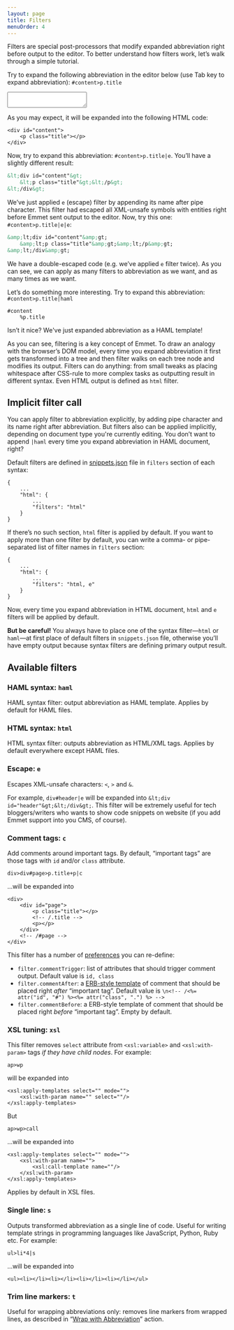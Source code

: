 ```yaml
---
layout: page
title: Filters
menuOrder: 4
---
```

Filters are special post-processors that modify expanded abbreviation right before output to the editor. To better understand how filters work, let’s walk through a simple tutorial.

Try to expand the following abbreviation in the editor below (use Tab key to expand abbreviation): `#content>p.title`

<textarea class="cm-box" data-height="150"></textarea>

As you may expect, it will be expanded into the following HTML code:

	<div id="content">
		<p class="title"></p>
	</div>

Now, try to expand this abbreviation: `#content>p.title|e`. You’ll have a slightly different result:

```xml
&lt;div id="content"&gt;
	&lt;p class="title"&gt;&lt;/p&gt;
&lt;/div&gt;
```

We’ve just applied `e` (escape) filter by appending its name after pipe character. This filter had escaped all XML-unsafe symbols with entities right before Emmet sent output to the editor. Now, try this one:  `#content>p.title|e|e`:

```xml
&amp;lt;div id="content"&amp;gt;
	&amp;lt;p class="title"&amp;gt;&amp;lt;/p&amp;gt;
&amp;lt;/div&amp;gt;
```

We have a double-escaped code (e.g. we’ve applied `e` filter twice). As you can see, we can apply as many filters to abbreviation as we want, and as many times as we want.

Let’s do something more interesting. Try to expand this abbreviation: `#content>p.title|haml`

	#content
		%p.title

Isn’t it nice? We've just expanded abbreviation as a HAML template!

As you can see, filtering is a key concept of Emmet. To draw an analogy with the browser’s DOM model, every time you expand abbreviation it first gets transformed into a tree and then filter walks on each tree node and modifies its output. Filters can do anything: from small tweaks as placing whitespace after CSS-rule to more complex tasks as outputting result in different syntax. Even HTML output is defined as `html` filter.

## Implicit filter call

You can apply filter to abbreviation explicitly, by adding pipe character and its name right after abbreviation. But filters also can be applied implicitly, depending on document type you're currently editing. You don’t want to append `|haml` every time you expand abbreviation in HAML document, right?

Default filters are defined in [snippets.json](https://github.com/emmetio/emmet/blob/master/snippets.json) file in `filters` section of each syntax:

	{
		...
		"html": {
			...
			"filters": "html"
		}
	}

If there’s no such section, `html` filter is applied by default. If you want to apply more than one filter by default, you can write a comma- or pipe-separated list of filter names in `filters` section:
	
	{
		...
		"html": {
			...
			"filters": "html, e"
		}
	}

Now, every time you expand abbreviation in HTML document, `html` and `e` filters will be applied by default.

**But be careful!** You always have to place one of the syntax filter—`html` or `haml`—at first place of default filters in `snippets.json` file, otherwise you’ll have empty output because syntax filters are defining primary output result.

## Available filters

### HAML syntax: `haml`
HAML syntax filter: output abbreviation as HAML template. Applies by default for HAML files.

### HTML syntax: `html`
HTML syntax filter: outputs abbreviation as HTML/XML tags. Applies by default everywhere except HAML files.

### Escape: `e`
Escapes XML-unsafe characters: `<`, `>` and `&`. 

For example, `div#header|e` will be expanded into `&lt;div id="header"&gt;&lt;/div&gt;`. This filter will be extremely useful for tech bloggers/writers who wants to show code snippets on website (if you add Emmet support into you CMS, of course).

### Comment tags: `c`
Add comments around important tags. By default, “important tags” are those tags with `id` and/or `class` attribute.

	div>div#page>p.title+p|c

...will be expanded into

	<div>
		<div id="page">
			<p class="title"></p>
			<!-- /.title -->
			<p></p>
		</div>
		<!-- /#page -->
	</div>
	
This filter has a number of [preferences](/customization/preferences/) you can re-define:

* `filter.commentTrigger`: list of attributes that should trigger comment output. Default value is `id, class`
* `filter.commentAfter`: a [ERB-style template](http://underscorejs.org/#template) of comment that should be placed right _after_ “important tag”. Default value is `\n<!-- /<%= attr("id", "#") %><%= attr("class", ".") %> -->`
* `filter.commentBefore`: a ERB-style template of comment that should be placed right _before_ “important tag”. Empty by default.

### XSL tuning: `xsl`
This filter removes `select` attribute from `<xsl:variable>` and `<xsl:with-param>` tags _if they have child nodes_. For example:

	ap>wp 

will be expanded into 

	<xsl:apply-templates select="" mode="">
		<xsl:with-param name="" select=""/>
	</xsl:apply-templates>

But

	ap>wp>call

...will be expanded into

	<xsl:apply-templates select="" mode="">
		<xsl:with-param name="">
			<xsl:call-template name=""/>
		</xsl:with-param>
	</xsl:apply-templates>

Applies by default in XSL files.

### Single line: `s`

Outputs transformed abbreviation as a single line of code. Useful for writing template strings in programming languages like JavaScript, Python, Ruby etc. For example:

`ul>li*4|s`

...will be expanded into

	<ul><li></li><li></li><li></li><li></li></ul>
	
### Trim line markers: `t`

Useful for wrapping abbreviations only: removes line markers from wrapped lines, as described in “[Wrap with Abbreviation](/actions/wrap-with-abbreviation/)” action.


